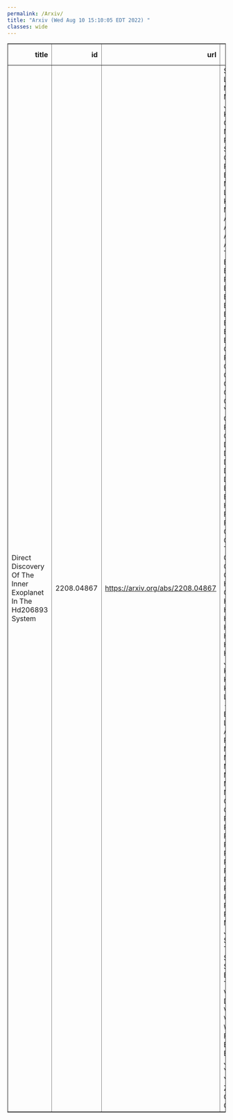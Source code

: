 ```yaml
---
permalink: /Arxiv/
title: "Arxiv (Wed Aug 10 15:10:05 EDT 2022) "
classes: wide
---
```

<table border="1" class="dataframe">
  <thead>
    <tr style="text-align: right;">
      <th>title</th>
      <th>id</th>
      <th>url</th>
      <th>authors</th>
      <th>Local Authors</th>
    </tr>
  </thead>
  <tbody>
    <tr>
      <td>Direct Discovery Of The Inner Exoplanet In The Hd206893 System</td>
      <td>2208.04867</td>
      <td><a href="https://arxiv.org/abs/2208.04867" target="_blank">https://arxiv.org/abs/2208.04867</a></td>
      <td>S. Hinkley, S. Lacour, G. D. Marleau, A. M. Lagrange, J. J. Wang, J. Kammerer, A. Cumming, M. Nowak, L. Rodet, T. Stolker, W. -O. Balmer, S. Ray, M. Bonnefoy, P. Mollière, C. Lazzoni, G. Kennedy, C. Mordasini, R. Abuter, S. Aigrain, A. Amorim, R. Asensio-Torres, C. Babusiaux, M. Benisty, J. -P. Berger, H. Beust, S. Blunt, A. Boccaletti, A. Bohn, H. Bonnet, G. Bourdarot, W. Brandner, F. Cantalloube, P. Caselli, B. Charnay, G. Chauvin, A. Chomez, E. Choquet, V. Christiaens, Y. Clénet, V. Coudé Du Foresto, A. Cridland, P. Delorme, R. Dembet, P. T. De Zeeuw, A. Drescher, G. Duvert, A. Eckart, F. Eisenhauer, H. Feuchtgruber, F. Galland, P. Garcia, R. Garcia Lopez, T. Gardner, E. Gendron, R. Genzel, S. Gillessen, J. H. Girard, A. Grandjean, X. Haubois, G. Heißel, Th. Henning, S. Hippler, M. Horrobin, M. Houllé, Z. Hubert, L. Jocou, M. Keppler, P. Kervella, L. Kreidberg, V. Lapeyrère, J. -B. Le Bouquin, P. Léna, D. Lutz, A. -L. Maire, F. Mang, A. Mérand, N. Meunier, J. D. Monnier, C. Mordasini, D. Mouillet, E. Nasedkin, T. Ott, G. P. P. L. Otten, C. Paladini, T. Paumard, K. Perraut, G. Perrin, F. Philipot, O. Pfuhl, N. Pourré, L. Pueyo, J. Rameau, E. Rickman, P. Rubini, Z. Rustamkulov, M. Samland, J. Shangguan, T. Shimizu, D. Sing, C. Straubmeier, E. Sturm, L. J. Tacconi, E. F. Van Dishoeck, A. Vigan, F. Vincent, K. Ward-Duong, F. Widmann, E. Wieprecht, E. Wiezorrek, J. Woillez, S. Yazici, A. Young, N. Zicher, The Gravity Collaboration</td>
      <td>Ji Wang</td>
    </tr>
  </tbody>
</table>